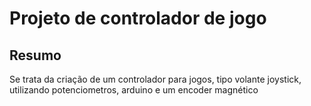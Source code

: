 # Projeto de controlador de jogo

## Resumo

Se trata da criação de um controlador para jogos, tipo volante joystick, utilizando potenciometros, arduino e um encoder magnético
